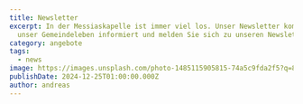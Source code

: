 ```yaml
---
title: Newsletter
excerpt: In der Messiaskapelle ist immer viel los. Unser Newsletter kommt monatlich in Ihr Postfach. Bleiben Sie rund um
  unser Gemeindeleben informiert und melden Sie sich zu unseren Newsletter unverbindlich und kostenlos an. <a class="text-muted underline  font-medium" href="/newsletter">Zur Anmeldung</a>.
category: angebote
tags:
  - news
image: https://images.unsplash.com/photo-1485115905815-74a5c9fda2f5?q=80&w=450&auto=format&fit=crop&ixlib=rb-4.0.3&ixid=M3wxMjA3fDB8MHxwaG90by1wYWdlfHx8fGVufDB8fHx8fA%3D%3D&h=450
publishDate: 2024-12-25T01:00:00.000Z
author: andreas
---
```

